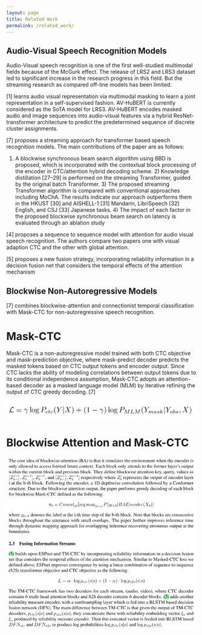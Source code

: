 ```yaml
---
layout: page
title: Related Work
permalink: /related_work/
---
```


## Audio-Visual Speech Recognition Models

Audio-Visual speech recognition is one of the first well-studied multimodal fields because of the McGurk effect.
The release of LRS2 and LRS3 dataset led to significant increase in the research progress in this field. But the streaming research as compared off-line models has been limited. 

[1] learns audio visual representation via multimodal masking to learn a joint representation in a self-supervised fashion. AV-HuBERT is currently considered as the SoTA model for LRS3. AV-HuBERT encodes masked audio and image sequences into audio-visual features via a hybrid ResNet-transformer architecture to predict the predetermined sequence of discrete cluster assignments.

[7] proposes a streaming approach for transformer based speech recognition models. 
The main contributions of the paper are as follows: 
1) A blockwise synchronous beam search algorithm using BBD is proposed, which is incorporated with the contextual block processing of the encoder in CTC/attention hybrid decoding scheme. 2) Knowledge distillation [27–29] is performed on the streaming Transformer, guided by the original batch Transformer. 3) The proposed streaming Transformer algorithm is compared with conventional approaches including MoChA. The results indicate our approach outperforms them in the HKUST [30] and AISHELL-1 [31] Mandarin, LibriSpeech [32] English, and CSJ [33] Japanese tasks. 4) The impact of each factor in the proposed blockwise synchronous beam search on latency is evaluated through an ablation study

[4] proposes a sequence to sequence model with attention for audio visual speech recognition. The authors compare two papers one with visual adaption CTC and the other with global attention.

[5] proposes a new fusion strategy, incorporating reliability information in a decision fusion net that considers the temporal effects of the attention mechanism


<!-- % % Category 2
% \subsection{Streaming audio-visual speech recognition models}
% Our work is the first in the field of streaming multimodal fusion models 
% Paper Detail 1 -->

## Blockwise Non-Autoregressive Models

[7] combines blockwise-attention and connectionist temporal classification with Mask-CTC for non-autoregressive speech recognition. 

# Mask-CTC

Mask-CTC is a non-autoregressive model trained with both CTC objective and mask-prediction objective, where mask-predict decoder predicts the masked tokens based on CTC output tokens and encoder output. Since CTC lacks the ability of modeling correlations between output tokens due to its conditional independence assumption, Mask-CTC adopts an attention-based decoder as a masked language model (MLM) by iterative refining the output of CTC greedy decoding. [7]

![image](assets/images/pic1.png)

# Blockwise Attention and Mask-CTC
<!--
The core idea of blockwise-attention (BA) is that it simulates the environment when the encoder is only allowed to access limited future context. Each block only attends to the former layer's output within the current block and previous block. They define blockwise attention key, query, values as $[Z^{i-1}_{b-1}, Z^{i-1}_{b}]$, $Z^{i-1}_b$, and $[Z^{i-1}_{b-1}, Z^{i-1}_{b}]$ respectively where $Z^{i}_{b}$ represents the output of encoder layer i at the b-th block. Following the encoder, a 1D depthwise convolution followed by a Conformer structure. Due to the blockwise attention output, the paper performs greedy decoding of each block for blockwise Mask-CTC defined as the following:

![image](assets/images/pic2.png)

where $y_t_{i,b}$ denotes the label at the i-th time step of the b-th block. Note that blocks are consecutive blocks throughout the utterance with small overlaps. The paper further improves inference time through dynamic mapping approach for overlapping inference recovering erroneous output at the boundaries. 

## Fusing Information Streams

[5] builds upon ESPnet and TM-CTC by incorporating reliability information in a decision fusion net that considers the temporal effects of the attention mechanism. Similar to Masked-CTC loss we defined above, ESPnet improves convergence by using a linear combination of sequence-to-sequence (S2S) transformer objective and CTC objective as the following. 

![image](assets/images/pic3.png)

The TM-CTC framework has two decoders for each stream, (audio, video), where CTC decoder contains 6 multi-head attention blocks and S2S decoder contains 6 decoder blocks. [5] adds another reliability measure encoder, with a sumbsampling layer which is fed into a BLSTM based decision fusion network (DFN). The main difference between TM-CTC is that given the output of TM-CTC decoders, $p_{ctc}(s|o)$ and $p_{s2s}(s|o)$, they concatenate these with reliability embedding vector $\xi_a$ and $\xi_v$ produced by reliability measure encoder. Then this concated vector is feeded into BLSTM based $DFN_{ctc}$ and $DFN_{s2s}$ to produce log probabilities $\log p_{ctc}(s|o)$ and $\log p_{s2s}(s|o)$.
-->

![image](assets/images/pic10.png)